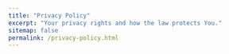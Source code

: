 ```yaml
---
title: "Privacy Policy"
excerpt: "Your privacy rights and how the law protects You."
sitemap: false
permalink: /privacy-policy.html
---
```


<script type="text/javascript">
    var userLang = navigator.language || navigator.userLanguage;
    location.href = userLang.substring(0,2) == "en" ?
        "{{ site.url }}{{ site.baseurl }}/en/privacy-policy.html" :
        "{{ site.url }}{{ site.baseurl }}/es/privacy-policy.html"
</script>
